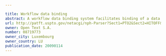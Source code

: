 ```yaml
---

title: Workflow data binding
abstract: A workflow data binding system facilitates binding of a data component to a feature of a software component. Prior to the binding, a graphical indication of the software component and a graphical indication of the feature of the software component are displayed. In addition, an indication of an element of the data component is displayed in a display area approximately adjacent to the displayed software component. The workflow data binding system receives a user input command to bind the data component to the feature of the software component. The user input command may include dragging the indication of an element of the data component from the data component display area to the feature of the software component and subsequently dropping it on the feature. As a result, the workflow data binding system automatically generates script or code that provides executable instructions to bind the feature of the software component to the data component.
url: http://patft.uspto.gov/netacgi/nph-Parser?Sect1=PTO2&Sect2=HITOFF&p=1&u=%2Fnetahtml%2FPTO%2Fsearch-adv.htm&r=1&f=G&l=50&d=PALL&S1=08719773&OS=08719773&RS=08719773
owner: Open Text S.A.
number: 08719773
owner_city: Luxembourg
owner_country: LU
publication_date: 20090114
---
```

